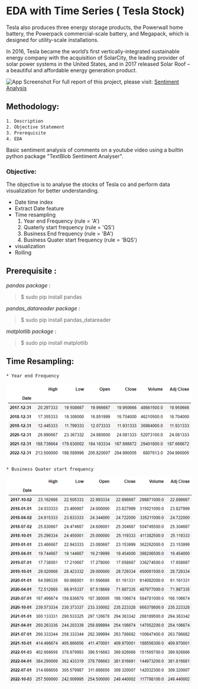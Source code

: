 # **EDA with Time Series ( Tesla Stock)**

Tesla also produces three energy storage products, the Powerwall home battery, the Powerpack commercial-scale battery, and Megapack, which is designed for utility-scale installations.

In 2016, Tesla became the world’s first vertically-integrated sustainable energy company with the acquisition of SolarCity, the leading provider of solar power systems in the United States, and in 2017 released Solar Roof – a beautiful and affordable energy generation product.


![App Screenshot](https://img.money.com/2021/05/Investing-How-To-Buy-Tesla-Stock.jpg)
For full report of this project, please visit: [Sentiment Analysis](https://github.com/L-VinayKumar/YouTube-Sentiment-Analysis/blob/main/YouTube%20Sentiment-Analysis/Youtube-analysis.ipynb)
## Methodology:

    1. Description
    2. Objective Statement
    3. Prerequisite
    4. EDA

Basic sentiment analysis of comments on a youtube video using a builtin python package "TextBlob Sentiment Analyser".
### Objective:
The objective is to analyse the stocks of Tesla co and perform data visualization for better understanding.

* Date time index
* Extract Date feature
* Time resampling
    1. Year end Frequency (rule = 'A')
    2. Quaterly start frequency (rule = 'QS')
    3. Business End frequency (rule = 'BA')
    4. Business Quater start frequency (rule = 'BQS')
* visualization
* Rolling


## Prerequisite :
_pandas package :_

> $ sudo pip install pandas

_pandas_datareader package :_

> $ sudo pip install pandas_datareader

_matplotlib package :_

> $ sudo pip install matplotlib


## Time Resampling:
    * Year end Frequency
![Logo](https://github.com/L-VinayKumar/EDA-with-Time-Series-/blob/main/Time_series_EDA/Year-end-Freq.PNG?raw=true)
    

    * Business Quater start frequency
![Logo](https://github.com/L-VinayKumar/EDA-with-Time-Series-/blob/main/Time_series_EDA/Business-quater-start-Freq.PNG?raw=true)
